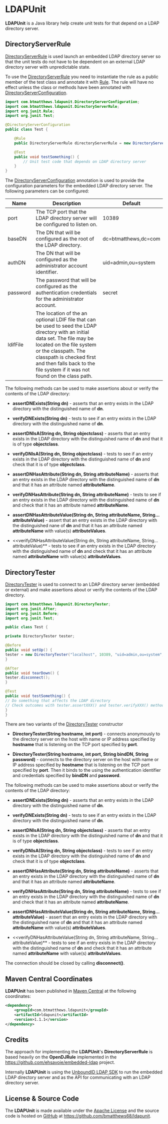 LDAPUnit
========

**LDAPUnit** is a Java library help create unit tests for that depend on a LDAP directory server.

DirectoryServerRule
-------------------

[DirectoryServerRule](http://ldapunit.btmatthews.com/apidocs/com/btmatthews/ldapunit/DirectoryServerRule.html) is used
launch an embedded LDAP directory server so that the unit tests do not have to be dependent on an external LDAP
directory server with unpredictable state.

To use the
[DirectoryServerRule](http://ldapunit.btmatthews.com/apidocs/com/btmatthews/ldapunit/DirectoryServerRule.html) you need
to instantiate the rule as a public member of the test class and annotate it with
[Rule](http://kentbeck.github.com/junit/javadoc/4.10/org/junit/Rule.html). The rule will have no effect unless the class
or methods have been annotated with
[DirectoryServerConfiguration](http://ldapunit.btmatthews.com/apidocs/com/btmatthews/ldapunit/DirectoryServerConfiguration.html).

```java
import com.btmatthews.ldapunit.DirectoryServerConfiguration;
import com.btmatthews.ldapunit.DirectoryServerRule;
import org.junit.Rule;
import org.junit.Test;

@DirectoryServerConfiguration
public class Test {

    @Rule
    public DirectoryServerRule directoryServerRule = new DirectoryServerRule();

    @Test
    public void testSomething() {
        // Unit test code that depends on LDAP directory server
    }
}
```

The
[DirectoryServerConfiguration](http://ldapunit.btmatthews.com/apidocs/com/btmatthews/ldapunit/DirectoryServerConfiguration.html)
annotation is used to provide the configuration parameters for the embedded LDAP directory server. The following
parameters can be configured:

<table>
<thead><tr>
<th>Name</th>
<th>Description</th>
<th>Default</th>
</tr></thead>
<tbody>
<tr>
<td>port</td>
<td>The TCP port that the LDAP directory server will be configured to listen on.</td>
<td>10389</td>
</tr>
<tr>
<td>baseDN</td>
<td>The DN that will be configured as the root of the LDAP directory.</td>
<td>dc=btmatthews,dc=com</td>
</tr>
<tr>
<td>authDN</td>
<td>The DN that will be configured as the administrator account identifier.</td>
<td>uid=admin,ou=system</td>
</tr>
<tr>
<td>password</td>
<td>The password that will be configured as the authentication credentials for the administrator account.</td>
<td>secret</td>
</tr>
<tr>
<td>ldifFile</td>
<td>The location of the an optional LDIF file that can be used to seed the LDAP directory with an initial data set. The
file may be located on the file system or the classpath. The classpath is checked first and then falls back to the file
system if it was not found on the class path.</td>
<td></td>
</tbody>
</table>

The following methods can be used to make assertions about or verify the contents of the LDAP directory:

* **assertDNExists(String dn)** - asserts that an entry exists in the LDAP directory with the distinguished name of
  **dn**.

* **verifyDNExists(String dn)** - tests to see if an entry exists in the LDAP directory with the distinguished name
  of **dn**.

* **assertDNIsA(String dn, String objectclass)** - asserts that an entry exists in the LDAP directory with the
  distinguished name of **dn** and that it is of type **objectclass**.

* **verifyDNIsA(String dn, String objectclass)** - tests to see if an entry exists in the LDAP directory with the
  distinguished name of **dn** and check that it is of type **objectclass**.

* **assertDNHasAttribute(String dn, String attributeName)** - asserts that an entry exists in the LDAP directory
  with the distinguished name of **dn** and that it has an attribute named **attributeName**.

* **verifyDNHasAttribute(String dn, String attributeName)** - tests to see if an entry exists in the LDAP directory
    with the distinguished name of **dn** and check that it has an attribute named **attributeName**.

* **assertDNHasAttributeValue(String dn, String attributeName, String... attributeValue)** - assert that an entry
  exists in the LDAP directory with the distinguished nane of **dn** and that it has an attribute named
  **attributeName** with value(s) **attributeValues**.

* <<verifyDNHasAttributeValue(String dn, String attributeName, String... attributeValue)** - tests to see if an entry
  exists in the LDAP directory with the distinguished name of **dn** and check that it has an attribute named
  **attributeName** with value(s) **attributeValues**.

DirectoryTester
---------------

[DirectoryTester](http://ldapunit.btmatthews.com/apidocs/com/btmatthews/ldapunit/DirectoryTester.html) is used to
connect to an LDAP directory server (embedded or external) and make assertions about or verify the contents of the LDAP
directory.

```java
import com.btmatthews.ldapunit.DirectoryTester;
import org.junit.After;
import org.junit.Before;
import org.junit.Test;

public class Test {

private DirectoryTester tester;

@Before
public void setUp() {
tester = new DirectoryTester("localhost", 10389, "uid=admin,ou=system", "secret");
}

@After
public void tearDown() {
tester.disconnect();
}

@Test
public void testSomething() {
// Do something that affects the LDAP directory
// Check outcomes with tester.assertXXX() and tester.verifyXXX() methods
}
}
```

There are two variants of the
[DirectoryTester](http://ldapunit.btmatthews.com/apidocs/com/btmatthews/ldapunit/DirectoryTester.html) constructor

* **DirectoryTester(String hostname, int port)** - connects anonymously to the directory server on the host with
name or IP address specified by **hostname** that is listening on the TCP port specified by **port**.

* **DirectoryTester(String hostname, int port, String bindDN, String password)** - connects to the directory server
on the host with name or IP address specified by **hostname** that is listening on the TCP port specified by
**port**. Then it binds to the using the authentication identifier and credentials specified by **bindDN** and
**password**.

The following methods can be used to make assertions about or verify the contents of the LDAP directory:

* **assertDNExists(String dn)** - asserts that an entry exists in the LDAP directory with the distinguished name of
**dn**.

* **verifyDNExists(String dn)** - tests to see if an entry exists in the LDAP directory with the distinguished name
of **dn**.

* **assertDNIsA(String dn, String objectclass)** - asserts that an entry exists in the LDAP directory with the
distinguished name of **dn** and that it is of type **objectclass**.

* **verifyDNIsA(String dn, String objectclass)** - tests to see if an entry exists in the LDAP directory with the
distinguished name of **dn** and check that it is of type **objectclass**.

* **assertDNHasAttribute(String dn, String attributeName)** - asserts that an entry exists in the LDAP directory
with the distinguished name of **dn** and that it has an attribute named **attributeName**.

* **verifyDNHasAttribute(String dn, String attributeName)** - tests to see if an entry exists in the LDAP directory
with the distinguished name of **dn** and check that it has an attribute named **attributeName**.

* **assertDNHasAttributeValue(String dn, String attributeName, String... attributeValue)** - assert that an entry
exists in the LDAP directory with the distinguished nane of **dn** and that it has an attribute named
**attributeName** with value(s) **attributeValues**.

* <<verifyDNHasAttributeValue(String dn, String attributeName, String... attributeValue)** - tests to see if an entry
exists in the LDAP directory with the distinguished name of **dn** and check that it has an attribute named
**attributeName** with value(s) **attributeValues**.

The connection should be closed by calling **disconnect()**.

Maven Central Coordinates
-------------------------
**LDAPUnit** has been published in [Maven Central](http://search.maven.org) at the following
coordinates:

```xml
<dependency>
    <groupId>com.btmatthews.ldapunit</groupId>
    <artifactId>ldapunit</artifactId>
    <version>1.1.1</version>
</dependency>
```

Credits
-------
The approach for implementing the **LDAPUnit**'s **DirectoryServerRule** is based heavily on the **OpenDJRule**
implemented in the https://github.com/ehsavoie/embedded-ldap project.

Internally **LDAPUnit** is using the [UnboundID LDAP SDK](https://www.unboundid.com/products/ldap-sdk) to run the
embedded LDAP directory server and as the API for communicating with an LDAP directory server.

License & Source Code
---------------------
The **LDAPUnit** is made available under the
[Apache License](http://www.apache.org/licenses/LICENSE-2.0.html) and the source code is hosted on
[GitHub](http://github.com) at https://github.com/bmatthews68/ldapunit.
